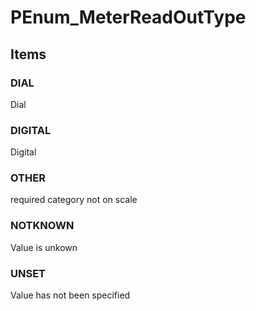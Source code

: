 # PEnum_MeterReadOutType

## Items

### DIAL
Dial

### DIGITAL
Digital

### OTHER
required category not on scale

### NOTKNOWN
Value is unkown

### UNSET
Value has not been specified
